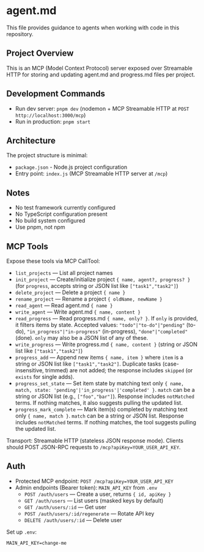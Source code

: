 # agent.md

This file provides guidance to agents when working with code in this repository.

## Project Overview

This is an MCP (Model Context Protocol) server exposed over Streamable HTTP for storing and updating agent.md and progress.md files per project.

## Development Commands

- Run dev server: `pnpm dev` (nodemon + MCP Streamable HTTP at `POST http://localhost:3000/mcp`)
- Run in production: `pnpm start`

## Architecture

The project structure is minimal:
- `package.json` - Node.js project configuration
- Entry point: `index.js` (MCP Streamable HTTP server at `/mcp`)

## Notes

- No test framework currently configured
- No TypeScript configuration present
- No build system configured
- Use pnpm, not npm

## MCP Tools

Expose these tools via MCP CallTool:
- `list_projects` — List all project names
- `init_project` — Create/initialize project `{ name, agent?, progress? }` (for `progress`, accepts string or JSON list like `["task1","task2"]`)
- `delete_project` — Delete a project `{ name }`
- `rename_project` — Rename a project `{ oldName, newName }`
- `read_agent` — Read agent.md `{ name }`
- `write_agent` — Write agent.md `{ name, content }`
- `read_progress` — Read progress.md `{ name, only? }`. If `only` is provided, it filters items by state. Accepted values: `"todo"|"to-do"|"pending"` (to-do), `"in_progress"|"in-progress"` (in-progress), `"done"|"completed"` (done). `only` may also be a JSON list of any of these.
- `write_progress` — Write progress.md `{ name, content }` (string or JSON list like `["task1","task2"]`)
- `progress_add` — Append new items `{ name, item }` where `item` is a string or JSON list like `["task1","task2"]`. Duplicate tasks (case-insensitive, trimmed) are not added; the response includes `skipped` (or `exists` for single adds).
- `progress_set_state` — Set item state by matching text only `{ name, match, state: 'pending'|'in_progress'|'completed' }`. `match` can be a string or JSON list (e.g., `["foo","bar"]`). Response includes `notMatched` terms. If nothing matches, it also suggests pulling the updated list.
- `progress_mark_complete` — Mark item(s) completed by matching text only `{ name, match }`. `match` can be a string or JSON list. Response includes `notMatched` terms. If nothing matches, the tool suggests pulling the updated list.

Transport: Streamable HTTP (stateless JSON response mode). Clients should POST JSON-RPC requests to `/mcp?apiKey=YOUR_USER_API_KEY`.

## Auth

- Protected MCP endpoint: `POST /mcp?apiKey=YOUR_USER_API_KEY`
- Admin endpoints (Bearer token): `MAIN_API_KEY` from `.env`
  - `POST /auth/users` — Create a user, returns `{ id, apiKey }`
  - `GET /auth/users` — List users (masked keys by default)
  - `GET /auth/users/:id` — Get user
  - `POST /auth/users/:id/regenerate` — Rotate API key
  - `DELETE /auth/users/:id` — Delete user

Set up `.env`:

```
MAIN_API_KEY=change-me
```
